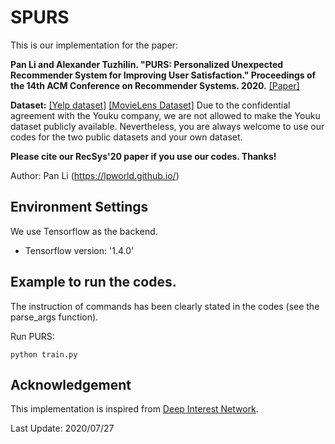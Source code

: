 # SPURS

This is our implementation for the paper:

**Pan Li and Alexander Tuzhilin. "PURS: Personalized Unexpected Recommender System for Improving User Satisfaction." Proceedings of the 14th ACM Conference on Recommender Systems. 2020.** [[Paper]](https://lpworld.github.io/files/recsys20.pdf)

**Dataset:**  [[Yelp dataset]](https://www.yelp.com/dataset/challenge) [[MovieLens Dataset]](https://grouplens.org/datasets/movielens/) 
Due to the confidential agreement with the Youku company, we are not allowed to make the Youku dataset publicly available. Nevertheless, you are always welcome to use our codes for the two public datasets and your own dataset.

**Please cite our RecSys'20 paper if you use our codes. Thanks!** 

Author: Pan Li (https://lpworld.github.io/)

## Environment Settings
We use Tensorflow as the backend. 
- Tensorflow version:  '1.4.0'

## Example to run the codes.
The instruction of commands has been clearly stated in the codes (see the parse_args function). 

Run PURS:
```
python train.py
```

## Acknowledgement
This implementation is inspired from [Deep Interest Network](https://github.com/zhougr1993/DeepInterestNetwork).

Last Update: 2020/07/27
